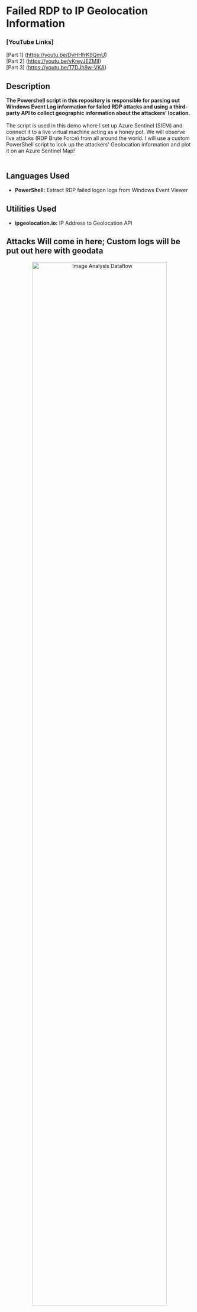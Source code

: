 <h1>Failed RDP to IP Geolocation Information</h1>


 ### [YouTube Links]
 [Part 1] (https://youtu.be/DvHHfrK9QmU)<br /> 
 [Part 2] (https://youtu.be/vKreyJEZMII)<br />
 [Part 3] (https://youtu.be/T7DJh9w-VKA)


<h2>Description</h2>
<b>The Powershell script in this repository is responsible for parsing out Windows Event Log information for failed RDP attacks and using a third-party API to collect geographic information about the attackers' location.
</b>
<br />
<br />
The script is used in this demo where I set up Azure Sentinel (SIEM) and connect it to a live virtual machine acting as a honey pot.
We will observe live attacks (RDP Brute Force) from all around the world. I will use a custom PowerShell script to
look up the attackers' Geolocation information and plot it on an Azure Sentinel Map!
<br />
<br />


<h2>Languages Used</h2>

- <b>PowerShell:</b> Extract RDP failed logon logs from Windows Event Viewer 

<h2>Utilities Used</h2>

- <b>ipgeolocation.io:</b> IP Address to Geolocation API

<h2>Attacks Will come in here; Custom logs will be put out here with geodata</h2>

<p align="center">
<img src="https://i.imgur.com/7oumhCQ.png" height="85%" width="85%" alt="Image Analysis Dataflow"/>
</p>

<h2>World map of incoming attacks after 24 hours (built custom logs including geodata)</h2>

<p align="center">
<img src="https://i.imgur.com/q78C3IC.png" height="85%" width="85%" alt="After 24 Hours"/>
</p>
<br />


<!--
 ```diff
- text in red
+ text in green
! text in orange
# text in gray
@@ text in purple (and bold)@@
```
--!>
